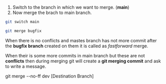1. Switch to the branch in which we want to merge. (**main**)
2. Now merge the brach to main branch.
```bash
git switch main

git merge bugfix
```

When there is no conflicts and mastes branch has not more commit after the **bugfix branch** created on them it is called as *fastforward* merge.

When their is some more commits in main branch but these are not **conflicts** then during merging git will create a **git merging commit** and ask to write a message.


git merge --no-ff dev [Destination Branch]